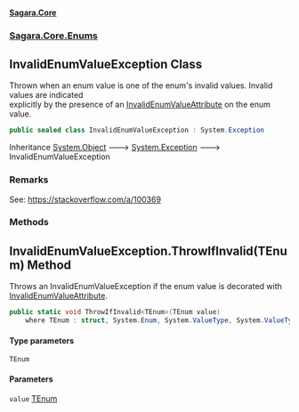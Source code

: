 #### [Sagara.Core](index.md 'index')
### [Sagara.Core.Enums](index.md#Sagara.Core.Enums 'Sagara.Core.Enums')

## InvalidEnumValueException Class

Thrown when an enum value is one of the enum's invalid values. Invalid values are indicated   
explicitly by the presence of an [InvalidEnumValueAttribute](Sagara.Core.Enums.InvalidEnumValueAttribute.md 'Sagara.Core.Enums.InvalidEnumValueAttribute') on the enum value.

```csharp
public sealed class InvalidEnumValueException : System.Exception
```

Inheritance [System.Object](https://docs.microsoft.com/en-us/dotnet/api/System.Object 'System.Object') &#129106; [System.Exception](https://docs.microsoft.com/en-us/dotnet/api/System.Exception 'System.Exception') &#129106; InvalidEnumValueException

### Remarks
See: https://stackoverflow.com/a/100369
### Methods

<a name='Sagara.Core.Enums.InvalidEnumValueException.ThrowIfInvalid_TEnum_(TEnum)'></a>

## InvalidEnumValueException.ThrowIfInvalid<TEnum>(TEnum) Method

Throws an InvalidEnumValueException if the enum value is decorated with [InvalidEnumValueAttribute](Sagara.Core.Enums.InvalidEnumValueAttribute.md 'Sagara.Core.Enums.InvalidEnumValueAttribute').

```csharp
public static void ThrowIfInvalid<TEnum>(TEnum value)
    where TEnum : struct, System.Enum, System.ValueType, System.ValueType;
```
#### Type parameters

<a name='Sagara.Core.Enums.InvalidEnumValueException.ThrowIfInvalid_TEnum_(TEnum).TEnum'></a>

`TEnum`
#### Parameters

<a name='Sagara.Core.Enums.InvalidEnumValueException.ThrowIfInvalid_TEnum_(TEnum).value'></a>

`value` [TEnum](Sagara.Core.Enums.InvalidEnumValueException.md#Sagara.Core.Enums.InvalidEnumValueException.ThrowIfInvalid_TEnum_(TEnum).TEnum 'Sagara.Core.Enums.InvalidEnumValueException.ThrowIfInvalid<TEnum>(TEnum).TEnum')